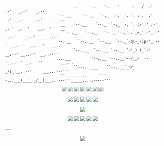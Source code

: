 
```     
                              --._    `-._   `-.   `.     :   /  .'   .-'   _.-'    _.--'                   
                        `--.__     `--._   `-._  `-.  `. `. : .' .'  .-'  _.-'   _.--'     __.--'           
                         __    `--.__    `--._  `-._ `-. `. :/ .' .-' _.-'  _.--'    __.--'    __         
                          `--..__   `--.__   `--._ `-._`-.`_=_'.-'_.-' _.--'   __.--'   __..--'           
                        --..__   `--..__  `--.__  `--._`-q(-_-)p-'_.--'  __.--'  __..--'   __..--         
                              ``--..__  `--..__ `--.__ `-'_) (_`-' __.--' __..--'  __..--''               
                        ...___        ``--..__ `--..__`--/__/  --'__..--' __..--''        ___...          
                              ```---...___    ``--..__`_(<_   _/)_'__..--''    ___...---'''               
                         ```-----....._____```---...___(____|_/__)___...---'''_____.....-----'''  
```
<p align="center">
  <a><img src="https://img.shields.io/badge/c-%2300599C.svg?style=for-the-badge&logo=c&logoColor=white"></a>
  <a><img src="https://img.shields.io/badge/c++-%2300599C.svg?style=for-the-badge&logo=c%2B%2B&logoColor=white"></a>
  <a><img src="https://img.shields.io/badge/go-%2300ADD8.svg?style=for-the-badge&logo=go&logoColor=white"></a> 
  <a><img src="https://camo.githubusercontent.com/29f4bdfbd7dd2ed5be81e4a8c67e6333760845c51902e36f18682e95442dbfcf/68747470733a2f2f696d672e736869656c64732e696f2f62616467652f4a6176612d4544384230303f7374796c653d666f722d7468652d6261646765266c6f676f3d6a617661266c6f676f436f6c6f723d7768697465"></a>
  <a><img src="https://img.shields.io/badge/python-3670A0?style=for-the-badge&logo=python&logoColor=ffdd54"></a>
  <a><img src="https://img.shields.io/badge/lua-%232C2D72.svg?style=for-the-badge&logo=lua&logoColor=white"></a>
  <a><img src="https://img.shields.io/badge/bash_script-%23121011.svg?style=for-the-badge&logo=gnu-bash&logoColor=white"></a>
</p>
<p align="center">
  <a><img src="https://img.shields.io/badge/adobe%20illustrator-%23FF9A00.svg?style=for-the-badge&logo=adobe%20illustrator&logoColor=white"></a>
  <a><img src="https://img.shields.io/badge/Adobe%20Lightroom-31A8FF.svg?style=for-the-badge&logo=Adobe%20Lightroom&logoColor=white"></a>
  <a><img src="https://img.shields.io/badge/adobe%20photoshop-%2331A8FF.svg?style=for-the-badge&logo=adobe%20photoshop&logoColor=white"></a> 
  <a><img src="https://img.shields.io/badge/Aseprite-FFFFFF?style=for-the-badge&logo=Aseprite&logoColor=#7D929E"></a>
  <a><img src="https://img.shields.io/badge/Inkscape-e0e0e0?style=for-the-badge&logo=inkscape&logoColor=080A13"></a>
</p>
<p align="center">
  <img src="https://github-readme-stats.vercel.app/api?username=MessyToilet&show_icons=true&theme=outrun&hide_border=true&count_private=true">
</p>
<p align="center">
  <a><img src="https://img.shields.io/badge/NIXOS-5277C3.svg?style=for-the-badge&logo=NixOS&logoColor=white"></a>
  <a><img src="https://img.shields.io/badge/git-%23F05033.svg?style=for-the-badge&logo=git&logoColor=white"></a>
  <a><img src="https://img.shields.io/badge/NeoVim-%2357A143.svg?&style=for-the-badge&logo=neovim&logoColor=white"></a>
  <a><img src="https://img.shields.io/badge/Obsidian-%23483699.svg?style=for-the-badge&logo=obsidian&logoColor=white"></a> 
  <a><img src="https://img.shields.io/badge/Firefox-FF7139?style=for-the-badge&logo=Firefox-Browser&logoColor=white"></a>
</p>
---

<p align="center">
    <img src=/imgs/rice/2025-01-09-195639_hyprshot.png>
</p>
<!--
**MessyToilet/MessyToilet** is a ✨ _special_ ✨ repository because its `README.md` (this file) appears on your GitHub profile.
https://github.com/anuraghazra/github-readme-stats/blob/master/themes/README.md
Here are some ideas to get you started:

- 🔭 I’m currently working on ...
- 🌱 I’m currently learning ...
- 👯 I’m looking to collaborate on ...
- 🤔 I’m looking for help with ...
- 💬 Ask me about ...
- 📫 How to reach me: ...
- 😄 Pronouns: ...
- ⚡ Fun fact: ...
-->

